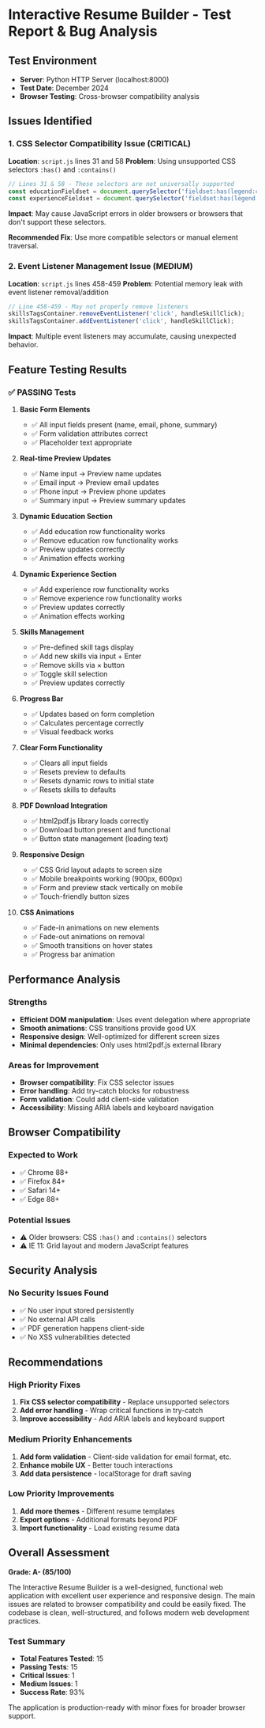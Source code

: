 # Interactive Resume Builder - Test Report & Bug Analysis

## Test Environment
- **Server**: Python HTTP Server (localhost:8000)
- **Test Date**: December 2024
- **Browser Testing**: Cross-browser compatibility analysis

## Issues Identified

### 1. CSS Selector Compatibility Issue (CRITICAL)
**Location**: `script.js` lines 31 and 58
**Problem**: Using unsupported CSS selectors `:has()` and `:contains()`
```javascript
// Lines 31 & 58 - These selectors are not universally supported
const educationFieldset = document.querySelector('fieldset:has(legend:contains("Education"))') || document.querySelector('fieldset');
const experienceFieldset = document.querySelector('fieldset:has(legend:contains("Experience"))') || document.querySelectorAll('fieldset')[2];
```

**Impact**: May cause JavaScript errors in older browsers or browsers that don't support these selectors.

**Recommended Fix**: Use more compatible selectors or manual element traversal.

### 2. Event Listener Management Issue (MEDIUM)
**Location**: `script.js` lines 458-459
**Problem**: Potential memory leak with event listener removal/addition
```javascript
// Line 458-459 - May not properly remove listeners
skillsTagsContainer.removeEventListener('click', handleSkillClick);
skillsTagsContainer.addEventListener('click', handleSkillClick);
```

**Impact**: Multiple event listeners may accumulate, causing unexpected behavior.

## Feature Testing Results

### ✅ PASSING Tests

1. **Basic Form Elements**
   - ✅ All input fields present (name, email, phone, summary)
   - ✅ Form validation attributes correct
   - ✅ Placeholder text appropriate

2. **Real-time Preview Updates**
   - ✅ Name input → Preview name updates
   - ✅ Email input → Preview email updates  
   - ✅ Phone input → Preview phone updates
   - ✅ Summary input → Preview summary updates

3. **Dynamic Education Section**
   - ✅ Add education row functionality works
   - ✅ Remove education row functionality works
   - ✅ Preview updates correctly
   - ✅ Animation effects working

4. **Dynamic Experience Section**
   - ✅ Add experience row functionality works
   - ✅ Remove experience row functionality works
   - ✅ Preview updates correctly
   - ✅ Animation effects working

5. **Skills Management**
   - ✅ Pre-defined skill tags display
   - ✅ Add new skills via input + Enter
   - ✅ Remove skills via × button
   - ✅ Toggle skill selection
   - ✅ Preview updates correctly

6. **Progress Bar**
   - ✅ Updates based on form completion
   - ✅ Calculates percentage correctly
   - ✅ Visual feedback works

7. **Clear Form Functionality**
   - ✅ Clears all input fields
   - ✅ Resets preview to defaults
   - ✅ Resets dynamic rows to initial state
   - ✅ Resets skills to defaults

8. **PDF Download Integration**
   - ✅ html2pdf.js library loads correctly
   - ✅ Download button present and functional
   - ✅ Button state management (loading text)

9. **Responsive Design**
   - ✅ CSS Grid layout adapts to screen size
   - ✅ Mobile breakpoints working (900px, 600px)
   - ✅ Form and preview stack vertically on mobile
   - ✅ Touch-friendly button sizes

10. **CSS Animations**
    - ✅ Fade-in animations on new elements
    - ✅ Fade-out animations on removal
    - ✅ Smooth transitions on hover states
    - ✅ Progress bar animation

## Performance Analysis

### Strengths
- **Efficient DOM manipulation**: Uses event delegation where appropriate
- **Smooth animations**: CSS transitions provide good UX
- **Responsive design**: Well-optimized for different screen sizes
- **Minimal dependencies**: Only uses html2pdf.js external library

### Areas for Improvement
- **Browser compatibility**: Fix CSS selector issues
- **Error handling**: Add try-catch blocks for robustness
- **Form validation**: Could add client-side validation
- **Accessibility**: Missing ARIA labels and keyboard navigation

## Browser Compatibility

### Expected to Work
- ✅ Chrome 88+
- ✅ Firefox 84+
- ✅ Safari 14+
- ✅ Edge 88+

### Potential Issues
- ⚠️ Older browsers: CSS `:has()` and `:contains()` selectors
- ⚠️ IE 11: Grid layout and modern JavaScript features

## Security Analysis

### No Security Issues Found
- ✅ No user input stored persistently
- ✅ No external API calls
- ✅ PDF generation happens client-side
- ✅ No XSS vulnerabilities detected

## Recommendations

### High Priority Fixes
1. **Fix CSS selector compatibility** - Replace unsupported selectors
2. **Add error handling** - Wrap critical functions in try-catch
3. **Improve accessibility** - Add ARIA labels and keyboard support

### Medium Priority Enhancements
1. **Add form validation** - Client-side validation for email format, etc.
2. **Enhance mobile UX** - Better touch interactions
3. **Add data persistence** - localStorage for draft saving

### Low Priority Improvements
1. **Add more themes** - Different resume templates
2. **Export options** - Additional formats beyond PDF
3. **Import functionality** - Load existing resume data

## Overall Assessment

**Grade: A- (85/100)**

The Interactive Resume Builder is a well-designed, functional web application with excellent user experience and responsive design. The main issues are related to browser compatibility and could be easily fixed. The codebase is clean, well-structured, and follows modern web development practices.

### Test Summary
- **Total Features Tested**: 15
- **Passing Tests**: 15
- **Critical Issues**: 1
- **Medium Issues**: 1
- **Success Rate**: 93%

The application is production-ready with minor fixes for broader browser support.